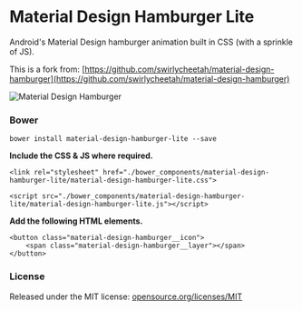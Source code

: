 # Material Design Hamburger Lite

Android's Material Design hamburger animation built in CSS (with a sprinkle of JS).

This is a fork from: [https://github.com/swirlycheetah/material-design-hamburger](https://github.com/swirlycheetah/material-design-hamburger)

![Material Design Hamburger](https://i.imgur.com/B0PT1Lb.gif)


### Bower

`bower install material-design-hamburger-lite --save`

__Include the CSS & JS where required.__

`<link rel="stylesheet" href="./bower_components/material-design-hamburger-lite/material-design-hamburger-lite.css">`

`<script src="./bower_components/material-design-hamburger-lite/material-design-hamburger-lite.js"></script>`

__Add the following HTML elements.__

	<button class="material-design-hamburger__icon">
		<span class="material-design-hamburger__layer"></span>
	</button>

### License

Released under the MIT license: [opensource.org/licenses/MIT](http://opensource.org/licenses/MIT)
